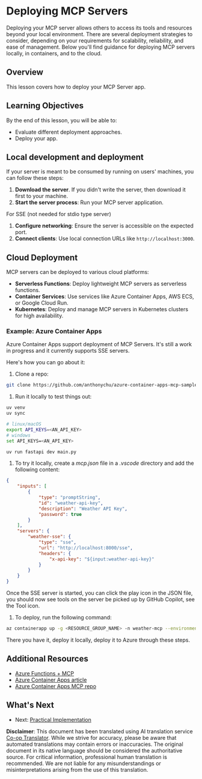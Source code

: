 <!--
CO_OP_TRANSLATOR_METADATA:
{
  "original_hash": "7816cc28f7ab9a54e31f9246429ffcd9",
  "translation_date": "2025-05-17T12:49:09+00:00",
  "source_file": "03-GettingStarted/08-deployment/README.md",
  "language_code": "en"
}
-->
# Deploying MCP Servers

Deploying your MCP server allows others to access its tools and resources beyond your local environment. There are several deployment strategies to consider, depending on your requirements for scalability, reliability, and ease of management. Below you'll find guidance for deploying MCP servers locally, in containers, and to the cloud.

## Overview

This lesson covers how to deploy your MCP Server app.

## Learning Objectives

By the end of this lesson, you will be able to:

- Evaluate different deployment approaches.
- Deploy your app.

## Local development and deployment

If your server is meant to be consumed by running on users' machines, you can follow these steps:

1. **Download the server**. If you didn't write the server, then download it first to your machine.
1. **Start the server process**: Run your MCP server application.

For SSE (not needed for stdio type server)

1. **Configure networking**: Ensure the server is accessible on the expected port.
1. **Connect clients**: Use local connection URLs like `http://localhost:3000`.

## Cloud Deployment

MCP servers can be deployed to various cloud platforms:

- **Serverless Functions**: Deploy lightweight MCP servers as serverless functions.
- **Container Services**: Use services like Azure Container Apps, AWS ECS, or Google Cloud Run.
- **Kubernetes**: Deploy and manage MCP servers in Kubernetes clusters for high availability.

### Example: Azure Container Apps

Azure Container Apps support deployment of MCP Servers. It's still a work in progress and it currently supports SSE servers.

Here's how you can go about it:

1. Clone a repo:

  ```sh
  git clone https://github.com/anthonychu/azure-container-apps-mcp-sample.git
  ```

1. Run it locally to test things out:

  ```sh
  uv venv
  uv sync

  # linux/macOS
  export API_KEYS=<AN_API_KEY>
  # windows
  set API_KEYS=<AN_API_KEY>

  uv run fastapi dev main.py
  ```

1. To try it locally, create a *mcp.json* file in a *.vscode* directory and add the following content:

  ```json
  {
      "inputs": [
          {
              "type": "promptString",
              "id": "weather-api-key",
              "description": "Weather API Key",
              "password": true
          }
      ],
      "servers": {
          "weather-sse": {
              "type": "sse",
              "url": "http://localhost:8000/sse",
              "headers": {
                  "x-api-key": "${input:weather-api-key}"
              }
          }
      }
  }
  ```

  Once the SSE server is started, you can click the play icon in the JSON file, you should now see tools on the server be picked up by GitHub Copilot, see the Tool icon.

1. To deploy, run the following command:

  ```sh
  az containerapp up -g <RESOURCE_GROUP_NAME> -n weather-mcp --environment mcp -l westus --env-vars API_KEYS=<AN_API_KEY> --source .
  ```

There you have it, deploy it locally, deploy it to Azure through these steps.

## Additional Resources

- [Azure Functions + MCP](https://learn.microsoft.com/en-us/samples/azure-samples/remote-mcp-functions-dotnet/remote-mcp-functions-dotnet/)
- [Azure Container Apps article](https://techcommunity.microsoft.com/blog/appsonazureblog/host-remote-mcp-servers-in-azure-container-apps/4403550)
- [Azure Container Apps MCP repo](https://github.com/anthonychu/azure-container-apps-mcp-sample)

## What's Next

- Next: [Practical Implementation](/04-PracticalImplementation/README.md)

**Disclaimer**: 
This document has been translated using AI translation service [Co-op Translator](https://github.com/Azure/co-op-translator). While we strive for accuracy, please be aware that automated translations may contain errors or inaccuracies. The original document in its native language should be considered the authoritative source. For critical information, professional human translation is recommended. We are not liable for any misunderstandings or misinterpretations arising from the use of this translation.